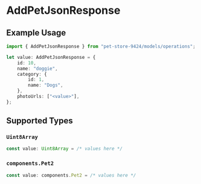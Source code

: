 # AddPetJsonResponse

## Example Usage

```typescript
import { AddPetJsonResponse } from "pet-store-9424/models/operations";

let value: AddPetJsonResponse = {
    id: 10,
    name: "doggie",
    category: {
        id: 1,
        name: "Dogs",
    },
    photoUrls: ["<value>"],
};
```

## Supported Types

### `Uint8Array`

```typescript
const value: Uint8Array = /* values here */
```

### `components.Pet2`

```typescript
const value: components.Pet2 = /* values here */
```

